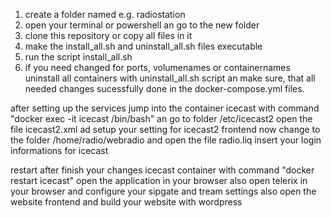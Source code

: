 1. create a folder named e.g. radiostation
2. open your terminal or powershell an go to the new folder
3. clone this repository or copy all files in it
4. make the install_all.sh and uninstall_all.sh files executable
5. run the script install_all.sh
6. if you need changed for ports, volumenames or containernames uninstall all containers with uninstall_all.sh script an make sure, that all needed changes sucessfully done in the docker-compose.yml files. 

after setting up the services jump into the container icecast with command "docker exec -it icecast /bin/bash" an go to folder /etc/icecast2
open the file icecast2.xml ad setup your setting for icecast2 frontend
now change to the folder /home/radio/webradio and open the file radio.liq
insert your login informations for icecast

restart after finish your changes icecast container with command "docker restart icecast"
open the application in your browser
also open telerix in your browser and configure your sipgate and tream settings
also open the website frontend and build your website with wordpress
